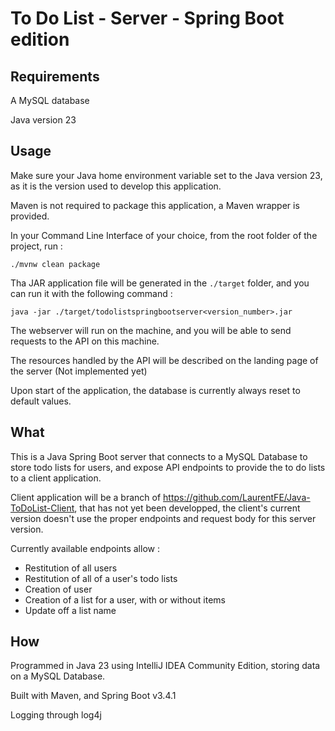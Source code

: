 # To Do List - Server - Spring Boot edition

## Requirements

A MySQL database

Java version 23

## Usage

Make sure your Java home environment variable set to the Java version 23, as it is the version used to develop 
this application.

Maven is not required to package this application, a Maven wrapper is provided.

In your Command Line Interface of your choice, from the root folder of the project, run : 

```./mvnw clean package```

Tha JAR application file will be generated in the ```./target``` folder, and you can run it with the following 
command :

```java -jar ./target/todolistspringbootserver<version_number>.jar```

The webserver will run on the machine, and you will be able to send requests to the API on this machine.

The resources handled by the API will be described on the landing page of the server (Not implemented yet)

Upon start of the application, the database is currently always reset to default values.

## What

This is a Java Spring Boot server that connects to a MySQL Database to store todo lists for users, and expose API 
endpoints to provide the to do lists to a client application.

Client application will be a branch of https://github.com/LaurentFE/Java-ToDoList-Client, that has not yet been 
developped, the client's current version doesn't use the proper endpoints and request body for this server version.

Currently available endpoints allow :
- Restitution of all users
- Restitution of all of a user's todo lists
- Creation of user 
- Creation of a list for a user, with or without items
- Update off a list name

## How

Programmed in Java 23 using IntelliJ IDEA Community Edition, storing data on a MySQL Database. 

Built with Maven, and Spring Boot v3.4.1

Logging through log4j

